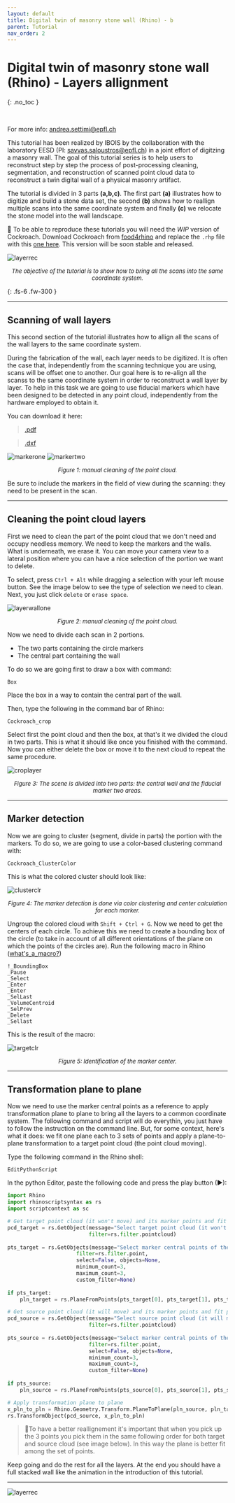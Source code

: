 ```yaml
---
layout: default
title: Digital twin of masonry stone wall (Rhino) - b
parent: Tutorial
nav_order: 2
---
```


# Digital twin of masonry stone wall (Rhino) - Layers allignment
{: .no_toc }

<br />

For more info: [andrea.settimi@epfl.ch](andrea.settimi@epfl.ch)

This tutorial has been realized by IBOIS by the collaboration with the laboratory EESD (PI: [savvas.saloustros@epfl.ch](savvas.saloustros@epfl.ch)) in a joint effort of digitzing a masonry wall. The goal of this tutorial series is to help users to reconstruct step by step the process of post-processing cleaning, segmentation, and reconstruction of scanned point cloud data to reconstruct a twin digital wall of a physical masonry artifact.

The tutorial is divided in 3 parts **(a,b,c)**. The first part **(a)** illustrates how to digitize and build a stone data set, the second **(b)** shows how to reallign multiple scans into the same coordinate system and finally **(c)** we relocate the stone model into the wall landscape.

💬 To be able to reproduce these tutorials you will need the *WIP* version of Cockroach. Download Cockroach from [food4rhino](https://www.food4rhino.com/en/app/cockroach) and replace the `.rhp` file with this [one here](https://minhaskamal.github.io/DownGit/#/home?url=https://github.com/ibois-epfl/Cockroach-documentation/blob/docu-alpha/assets/fjoint/Cockroach.rhp). This version will be soon stable and released.

![layerrec](https://github.com/ibois-epfl/Cockroach-documentation/blob/docu-alpha/img/layer_reconstruction.gif?raw=true)
 <center><font size="2"><i> The objective of the tutorial is to show how to bring all the scans into the same coordinate system. </i></font></center>

{: .fs-6 .fw-300 }

---

## Scanning of wall layers

This second section of the tutorial illustrates how to allign all the scans of the wall layers to the same coordinate system.

During the fabrication of the wall, each layer needs to be digitized. It is often the case that, independently from the scanning technique you are using, scans will be offset one to another. Our goal here is to re-align all the scanss to the same coordinate system in order to reconstruct a wall layer by layer. To help in this task we are going to use fiducial markers which have been designed to be detected in any point cloud, independently from the hardware employed to obtain it.

You can download it here:

> [.pdf](https://downgit.github.io/#/home?url=https://github.com/ibois-epfl/Cockroach-documentation/blob/docu-alpha/assets/fjoint/cloud_marker.dxf)

> [.dxf](https://downgit.github.io/#/home?url=https://github.com/ibois-epfl/Cockroach-documentation/blob/docu-alpha/assets/fjoint/cloud_marker.pdf)

![markerone](https://github.com/ibois-epfl/Cockroach-documentation/blob/docu-alpha/img/snapper111.PNG?raw=true)
![markertwo](https://github.com/ibois-epfl/Cockroach-documentation/blob/docu-alpha/img/snapper222.PNG?raw=true)
 <center><font size="2"><i> Figure 1: manual cleaning of the point cloud. </i></font></center>

Be sure to include the markers in the field of view during the scanning: they need to be present in the scan.

---

## Cleaning the point cloud layers

First we need to clean the part of the point cloud that we don't need and occupy needless memory. We need to keep the markers and the walls. What is underneath, we erase it. You can move your camera view to a lateral position where you can have a nice selection of the portion we want to delete. 

To select, press `Ctrl + Alt` while dragging a selection with your left mouse button. See the image below to see the type of selection we need to clean. Next, you just click `delete` or `erase space`.

![layerwallone](https://github.com/ibois-epfl/Cockroach-documentation/blob/docu-alpha/img/layer_1.PNG?raw=true)
 <center><font size="2"><i> Figure 2: manual cleaning of the point cloud. </i></font></center>

 Now we need to divide each scan in 2 portions. 

* The two parts containing the circle markers
* The central part containing the wall

To do so we are going first to draw a box with command:
```Terminal
Box
```
Place the box in a way to contain the central part of the wall. 

Then, type the following in the command bar of Rhino:
```Terminal
Cockroach_crop
```
Select first the point cloud and then the box, at that's it we divided the cloud in two parts. This is what it should like once you finished with the command. Now you can either delete the box or move it to the next cloud to repeat the same procedure.

![croplayer](https://github.com/ibois-epfl/Cockroach-documentation/blob/docu-alpha/img/croping_layer.gif?raw=true)
 <center><font size="2"><i> Figure 3: The scene is divided into two parts: the central wall and the fiducial marker two areas. </i></font></center>

---

## Marker detection

Now we are going to cluster (segment, divide in parts) the portion with the markers. To do so, we are going to use a color-based clustering command with:
```
Cockroach_ClusterColor
```
This is what the colored cluster should look like:

![clusterclr](https://github.com/ibois-epfl/Cockroach-documentation/blob/docu-alpha/img/cluster_color.PNG?raw=true)
 <center><font size="2"><i> Figure 4: The marker detection is done via color clustering and center calculation for each marker. </i></font></center>

Ungroup the colored cloud with `Shift + Ctrl + G`. Now we need to get the centers of each circle. To achieve this we need to create a bounding box of the circle (to take in account of all different orientations of the plane on which the points of the circles are). Run the following macro in Rhino ([what's_a_macro?](https://wiki.mcneel.com/rhino/basicmacros))

```terminal
!_BoundingBox
_Pause
_Select
_Enter
_Enter
_SelLast
_VolumeCentroid
_SelPrev
_Delete
_Sellast
```
This is the result of the macro:

![targetclr](https://github.com/ibois-epfl/Cockroach-documentation/blob/docu-alpha/img/markeridentified.PNG?raw=true)
 <center><font size="2"><i> Figure 5: Identification of the marker center. </i></font></center>

---

## Transformation plane to plane

Now we need to use the marker central points as a reference to apply transformation plane to plane to bring all the layers to a common coordinate system. The following command and script will do everythin, you just have to follow the instruction on the command line. But, for some context, here's what it does: we fit one plane each to 3 sets of points and apply a plane-to-plane transformation to a target point cloud (the point cloud moving).

Type the following command in the Rhino shell:
```Terminal
EditPythonScript
```
In the python Editor, paste the following code and press the play button (▶):

```python
import Rhino
import rhinoscriptsyntax as rs
import scriptcontext as sc

# Get target point cloud (it won't move) and its marker points and fit plane
pcd_target = rs.GetObject(message="Select target point cloud (it won't move)",
                          filter=rs.filter.pointcloud)
                          
pts_target = rs.GetObjects(message="Select marker central points of the target layer",
                      filter=rs.filter.point, 
                      select=False, objects=None, 
                      minimum_count=3, 
                      maximum_count=3, 
                      custom_filter=None)
                      
if pts_target:
    pln_target = rs.PlaneFromPoints(pts_target[0], pts_target[1], pts_target[2])

# Get source point cloud (it will move) and its marker points and fit plane
pcd_source = rs.GetObject(message="Select source point cloud (it will move)",
                          filter=rs.filter.pointcloud)
                          
pts_source = rs.GetObjects(message="Select marker central points of the source layer", 
                          filter=rs.filter.point,
                          select=False, objects=None, 
                          minimum_count=3, 
                          maximum_count=3, 
                          custom_filter=None)
                          
if pts_source:
    pln_source = rs.PlaneFromPoints(pts_source[0], pts_source[1], pts_source[2])

# Apply transformation plane to plane
x_pln_to_pln = Rhino.Geometry.Transform.PlaneToPlane(pln_source, pln_target)
rs.TransformObject(pcd_source, x_pln_to_pln)

```

> 🔑To have a better reallignement it's important that when you pick up the 3 points you pick them in the same following order for both target and source cloud (see image below). In this way the plane is better fit among the set of points.

Keep going and do the rest for all the layers. At the end you should have a full stacked wall like the animation in the introduction of this tutorial.

---

![layerrec](https://github.com/ibois-epfl/Cockroach-documentation/blob/docu-alpha/img/layer_reconstruction.gif?raw=true)